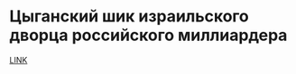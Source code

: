 # Цыганский шик израильского дворца российского миллиардера



[LINK](https://varlamov.ru/4115803.html)